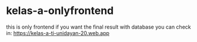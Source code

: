 # kelas-a-onlyfrontend

this is only frontend
if you want the final result with database you can check in:
https://kelas-a-ti-unidayan-20.web.app
